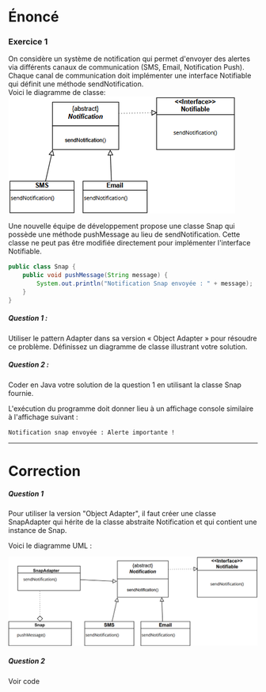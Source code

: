# Énoncé
### Exercice 1

On considère un système de notification qui permet d'envoyer des alertes via différents canaux de communication (SMS, Email, Notification Push). Chaque canal de communication doit implémenter une interface Notifiable qui définit une méthode sendNotification.
\
Voici le diagramme de classe:
![diagramme uml 1](photo_1.png)

Une nouvelle équipe de développement propose une classe Snap qui possède une méthode pushMessage au lieu de sendNotification. Cette classe ne peut pas être modifiée directement pour implémenter l'interface Notifiable.
````java
public class Snap {
    public void pushMessage(String message) {
        System.out.println("Notification Snap envoyée : " + message);
    }
}
````

#####  Question 1 :
Utiliser le pattern Adapter dans sa version « Object Adapter » pour résoudre ce problème. Définissez un diagramme de classe illustrant votre solution.

##### Question 2 :

Coder en Java votre solution de la question 1 en utilisant la classe Snap fournie.

L'exécution du programme doit donner lieu à un affichage console similaire à l'affichage suivant :
````
Notification snap envoyée : Alerte importante !
````
___
# Correction
##### Question 1

Pour utiliser la version "Object Adapter", il faut créer une classe SnapAdapter qui hérite de la classe abstraite Notification et qui contient une instance de Snap.

Voici le diagramme UML : 

![diagramme uml 1](photo_2.png)

##### Question 2
Voir code